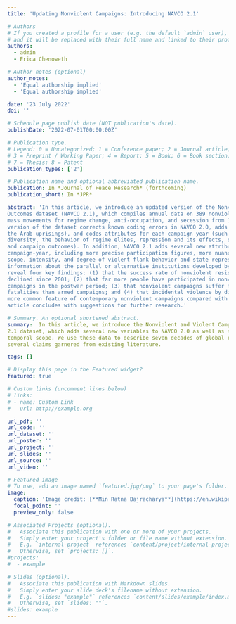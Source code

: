 ```yaml
---
title: 'Updating Nonviolent Campaigns: Introducing NAVCO 2.1'

# Authors
# If you created a profile for a user (e.g. the default `admin` user), write the username (folder name) here
# and it will be replaced with their full name and linked to their profile.
authors:
  - admin
  - Erica Chenoweth

# Author notes (optional)
author_notes:
  - 'Equal authorship implied'
  - 'Equal authorship implied'

date: '23 July 2022'
doi: ''

# Schedule page publish date (NOT publication's date).
publishDate: '2022-07-01T00:00:00Z'

# Publication type.
# Legend: 0 = Uncategorized; 1 = Conference paper; 2 = Journal article;
# 3 = Preprint / Working Paper; 4 = Report; 5 = Book; 6 = Book section;
# 7 = Thesis; 8 = Patent
publication_types: ['2']

# Publication name and optional abbreviated publication name.
publication: In *Journal of Peace Research* (forthcoming)
publication_short: In *JPR*

abstract: 'In this article, we introduce an updated version of the Nonviolent and Violent Campaigns and
Outcomes dataset (NAVCO 2.1), which compiles annual data on 389 nonviolent and violent
mass movements for regime change, anti-occupation, and secession from 1945 to 2013. This
version of the dataset corrects known coding errors in NAVCO 2.0, adds news cases (including
the Arab uprisings), and codes attributes for each campaign year (such as participation size and
diversity, the behavior of regime elites, repression and its effects, support from external actors,
and campaign outcomes). In addition, NAVCO 2.1 adds several new attributes to each
campaign-year, including more precise participation figures, more nuanced data about the
scope, intensity, and degree of violent flank behavior and state repression, and further
information about the parallel or alternative institutions developed by the campaign. The data
reveal four key findings: (1) that the success rate of nonviolent resistance campaigns has
declined since 2001; (2) that far more people have participated in nonviolent than violent
campaigns in the postwar period; (3) that nonviolent campaigns suffer far fewer per-capita
fatalities than armed campaigns; and (4) that incidental violence by dissidents has become a
more common feature of contemporary nonviolent campaigns compared with earlier cases. The
article concludes with suggestions for further research.'

# Summary. An optional shortened abstract.
summary:  In this article, we introduce the Nonviolent and Violent Campaigns and Outcomes (NAVCO) 
2.1 dataset, which adds several new variables to NAVCO 2.0 as well as significantly expanding its
temporal scope. We use these data to describe seven decades of global resistance and to probe
several claims garnered from existing literature.  

tags: []

# Display this page in the Featured widget?
featured: true

# Custom links (uncomment lines below)
# links:
# - name: Custom Link
#   url: http://example.org

url_pdf: ''
url_code: ''
url_dataset: ''
url_poster: ''
url_project: ''
url_slides: ''
url_source: ''
url_video: ''

# Featured image
# To use, add an image named `featured.jpg/png` to your page's folder.
image:
  caption: 'Image credit: [**Min Ratna Bajracharya**](https://en.wikipedia.org/wiki/1990_Nepalese_revolution#/media/File:An_Iconic_Photograph_of_1990_Nepalese_revolution.jpg)'
  focal_point: ''
  preview_only: false

# Associated Projects (optional).
#   Associate this publication with one or more of your projects.
#   Simply enter your project's folder or file name without extension.
#   E.g. `internal-project` references `content/project/internal-project/index.md`.
#   Otherwise, set `projects: []`.
#projects:
#  - example

# Slides (optional).
#   Associate this publication with Markdown slides.
#   Simply enter your slide deck's filename without extension.
#   E.g. `slides: "example"` references `content/slides/example/index.md`.
#   Otherwise, set `slides: ""`.
#slides: example
---
```

